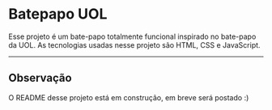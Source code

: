 # Batepapo UOL

Esse projeto é um bate-papo totalmente funcional inspirado no bate-papo da UOL. As tecnologias usadas nesse projeto são HTML, CSS e JavaScript.

---

## Observação

O README desse projeto está em construção, em breve será postado :)
